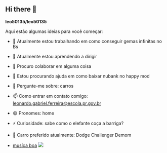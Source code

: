 ## Hi there 👋


**leo50135/leo50135** 

Aqui estão algumas ideias para você começar:

- 🔭 Atualmente estou trabalhando em como conseguir gemas infinitas no Bs
- 🌱 Atualmente estou aprendendo a dirigir
- 👯 Procuro colaborar em alguma coisa
- 🤔 Estou procurando ajuda em como baixar nubank no happy mod
- 💬 Pergunte-me sobre: carros
- 📫 Como entrar em contato comigo: leonardo.gabriel.ferreira@escola.pr.gov.br
- 😄 Pronomes: home
- ⚡ Curiosidade: sabe como o elefante coça a barriga?
- 🚗 Carro preferido atualmente: Dodge Challenger Demom

- [musíca boa](https://www.youtube.com/watch?v=Z7OfxtCt09A)
![](https://media1.tenor.com/m/UDkYiVXZoBwAAAAC/flying-car.gif)
